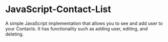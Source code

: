 # JavaScript-Contact-List
A simple JavaScript implementation that allows you to see and add user to your Contacts. It has functionality such as adding user, editing, and deleting.

